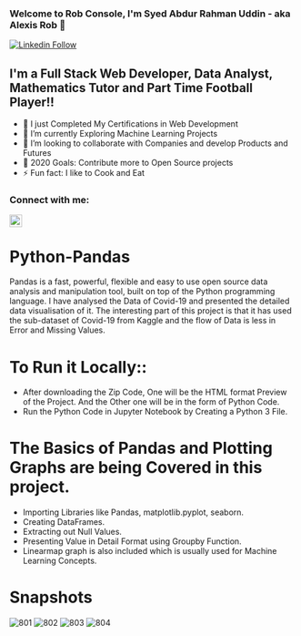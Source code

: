 ### Welcome to Rob Console, I'm Syed Abdur Rahman Uddin - aka Alexis Rob 👋


[![Linkedin Follow](https://img.shields.io/twitter/follow/SyedRahman?color=1DA1F2&logo=linkedin&style=for-the-badge)](https://www.linkedin.com/in/syed-rahman-061795167/)

## I'm a Full Stack Web Developer, Data Analyst, Mathematics Tutor and Part Time Football Player!!

- 🔭 I just Completed My Certifications in Web Development
- 🌱 I’m currently Exploring Machine Learning Projects
- 👯 I’m looking to collaborate with Companies and develop Products and Futures
- 🥅 2020 Goals: Contribute more to Open Source projects
- ⚡ Fun fact: I like to Cook and Eat


### Connect with me:



[<img align="left"  width="22px" src="https://cdn.jsdelivr.net/npm/simple-icons@v3/icons/linkedin.svg" />][linkedin]


<br />


[linkedin]: https://www.linkedin.com/in/syed-rahman-061795167/


# Python-Pandas
Pandas is a fast, powerful, flexible and easy to use open source data analysis and manipulation tool, built on top of the Python programming language. I have analysed the Data of Covid-19 and presented the detailed data visualisation of it.
The interesting part of this project is that it has used the sub-dataset of Covid-19 from Kaggle and the flow of Data is less in Error and Missing Values.

# To Run it Locally::
  - After downloading the Zip Code, One will be the HTML format Preview of the Project. And the Other one will be in the form of Python Code.
  - Run the Python Code in Jupyter Notebook by Creating a Python 3 File.

# The Basics of Pandas and Plotting Graphs are being Covered in this project.
- Importing Libraries like Pandas, matplotlib.pyplot, seaborn.
- Creating DataFrames.
- Extracting out Null Values.
- Presenting Value in Detail Format using Groupby Function.
- Linearmap graph is also included which is usually used for Machine Learning Concepts.

# Snapshots
![801](https://user-images.githubusercontent.com/57063763/99848698-40642a00-2ba0-11eb-8896-6a6e96759d93.png)
![802](https://user-images.githubusercontent.com/57063763/99848702-41955700-2ba0-11eb-8495-af16f7a631b9.png)
![803](https://user-images.githubusercontent.com/57063763/99848705-422ded80-2ba0-11eb-81ae-0a3fb0f91bf4.png)
![804](https://user-images.githubusercontent.com/57063763/99848708-422ded80-2ba0-11eb-8269-1951c7ec1240.png)


